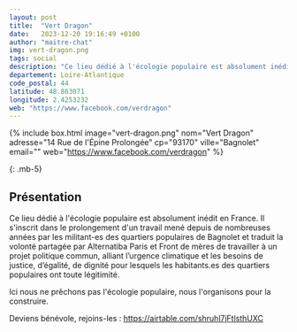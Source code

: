 ```yaml
---
layout: post
title:  "Vert Dragon"
date:   2023-12-20 19:16:49 +0100
author: "maitre-chat"
img: vert-dragon.png
tags: social
description: "Ce lieu dédié à l'écologie populaire est absolument inédit en France. Il s'inscrit dans le prolongement d'un travail mené depuis de nombreuses années par les militant-es des quartiers populaires de Bagnolet et traduit la volonté partagée par Alternatiba Paris et Front de mères de travailler à un projet politique commun, alliant l’urgence climatique et les besoins de justice, d’égalité, de dignité pour lesquels les habitants.es des quartiers populaires ont toute légitimité."
departement: Loire-Atlantique
code_postal: 44
latitude: 48.863071
longitude: 2.4253232
web: "https://www.facebook.com/verdragon"
---
```

{% include box.html image="vert-dragon.png" nom="Vert Dragon" adresse="14 Rue de l'Épine Prolongée" cp="93170" ville="Bagnolet" email="" web="https://www.facebook.com/verdragon" %}

{: .mb-5}

## Présentation

Ce lieu dédié à l'écologie populaire est absolument inédit en France. Il s'inscrit dans le prolongement d'un travail mené depuis de nombreuses années par les militant-es des quartiers populaires de Bagnolet et traduit la volonté partagée par Alternatiba Paris et Front de mères de travailler à un projet politique commun, alliant l’urgence climatique et les besoins de justice, d’égalité, de dignité pour lesquels les habitants.es des quartiers populaires ont toute légitimité.

Ici nous ne prêchons pas l'écologie populaire, nous l'organisons pour la construire. 

Deviens bénévole, rejoins-les : https://airtable.com/shruhl7jFtlsthUXC